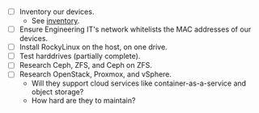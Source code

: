 - [ ] Inventory our devices.
  - See [inventory](https://docs.google.com/spreadsheets/d/1Mex7f6qN9uSypg3oOCucHvvdE0HO6KnUJdlAhtJ2QbY).
- [ ] Ensure Engineering IT's network whitelists the MAC addresses of our devices.
- [ ] Install RockyLinux on the host, on one drive.
- [ ] Test harddrives (partially complete).
- [ ] Research Ceph, ZFS, and Ceph on ZFS.
- [ ] Research OpenStack, Proxmox, and vSphere.
  - Will they support cloud services like container-as-a-service and object storage?
  - How hard are they to maintain?
